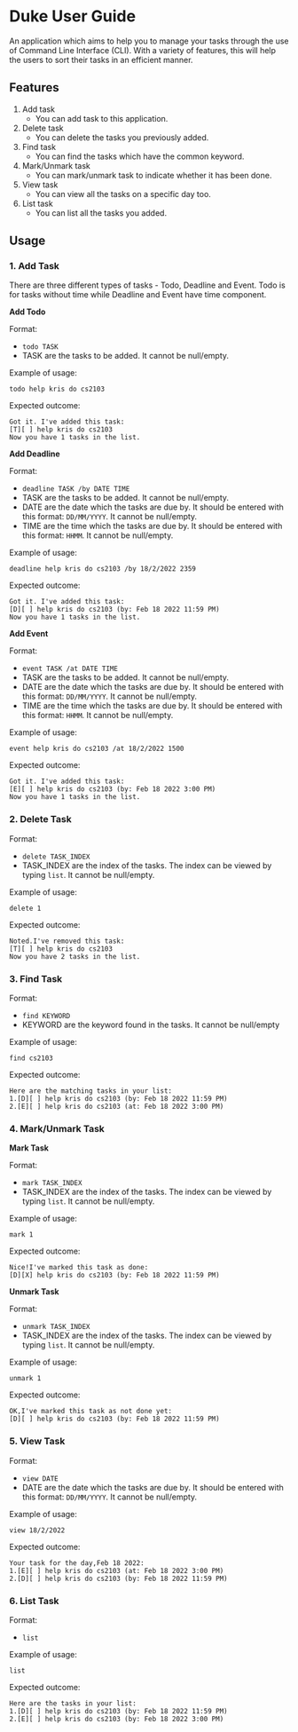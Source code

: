 # Duke User Guide

An application which aims to help you to manage your tasks through the use of Command Line Interface (CLI). 
With a variety of features, this will help the users to sort their tasks in an efficient manner.

## Features 

1. Add task
   - You can add task to this application.
2. Delete task
   - You can delete the tasks you previously added.
3. Find task
   - You can find the tasks which have the common keyword.
4. Mark/Unmark task
   - You can mark/unmark task to indicate whether it has been done.
5. View task
   - You can view all the tasks on a specific day too.
6. List task
   - You can list all the tasks you added.

## Usage

### 1. Add Task
There are three different types of tasks - Todo, Deadline and Event.
Todo is for tasks without time while Deadline and Event have time component.

**Add Todo**

Format:

- `todo TASK`
- TASK are the tasks to be added. It cannot be null/empty.

Example of usage: 

`todo help kris do cs2103`

Expected outcome:

```
Got it. I've added this task:
[T][ ] help kris do cs2103
Now you have 1 tasks in the list.
```
**Add Deadline**

Format:

- `deadline TASK /by DATE TIME`
- TASK are the tasks to be added. It cannot be null/empty.
- DATE are the date which the tasks are due by. It should be entered with this format: `DD/MM/YYYY`. It cannot be null/empty.
- TIME are the time which the tasks are due by. It should be entered with this format: `HHMM`. It cannot be null/empty.

Example of usage: 

`deadline help kris do cs2103 /by 18/2/2022 2359`

Expected outcome:

```
Got it. I've added this task:
[D][ ] help kris do cs2103 (by: Feb 18 2022 11:59 PM)
Now you have 1 tasks in the list.
```

**Add Event**

Format:

- `event TASK /at DATE TIME`
- TASK are the tasks to be added. It cannot be null/empty.
- DATE are the date which the tasks are due by. It should be entered with this format: `DD/MM/YYYY`. It cannot be null/empty.
- TIME are the time which the tasks are due by. It should be entered with this format: `HHMM`. It cannot be null/empty.

Example of usage: 

`event help kris do cs2103 /at 18/2/2022 1500`

Expected outcome:

```
Got it. I've added this task:
[E][ ] help kris do cs2103 (by: Feb 18 2022 3:00 PM)
Now you have 1 tasks in the list.
```

### 2. Delete Task

Format:

- `delete TASK_INDEX`
- TASK_INDEX are the index of the tasks. The index can be viewed by typing `list`. It cannot be null/empty.

Example of usage: 

`delete 1`

Expected outcome:

```
Noted.I've removed this task:
[T][ ] help kris do cs2103
Now you have 2 tasks in the list.
```

### 3. Find Task

Format:

- `find KEYWORD`
- KEYWORD are the keyword found in the tasks. It cannot be null/empty

Example of usage: 

`find cs2103`

Expected outcome:

```
Here are the matching tasks in your list:
1.[D][ ] help kris do cs2103 (by: Feb 18 2022 11:59 PM)
2.[E][ ] help kris do cs2103 (at: Feb 18 2022 3:00 PM)
```

### 4. Mark/Unmark Task

**Mark Task**

Format:

- `mark TASK_INDEX`
- TASK_INDEX are the index of the tasks. The index can be viewed by typing `list`. It cannot be null/empty.

Example of usage: 

`mark 1`

Expected outcome:

```
Nice!I've marked this task as done:
[D][X] help kris do cs2103 (by: Feb 18 2022 11:59 PM)
```

**Unmark Task**

Format:

- `unmark TASK_INDEX`
- TASK_INDEX are the index of the tasks. The index can be viewed by typing `list`. It cannot be null/empty.

Example of usage: 

`unmark 1`

Expected outcome:

```
OK,I've marked this task as not done yet:
[D][ ] help kris do cs2103 (by: Feb 18 2022 11:59 PM)
```
### 5. View Task

Format:

- `view DATE`
- DATE are the date which the tasks are due by. It should be entered with this format: `DD/MM/YYYY`. It cannot be null/empty.

Example of usage: 

`view 18/2/2022`

Expected outcome:

```
Your task for the day,Feb 18 2022:
1.[E][ ] help kris do cs2103 (at: Feb 18 2022 3:00 PM)
2.[D][ ] help kris do cs2103 (by: Feb 18 2022 11:59 PM)
```
### 6. List Task

Format:

- `list`

Example of usage: 

`list`

Expected outcome:

```
Here are the tasks in your list:
1.[D][ ] help kris do cs2103 (by: Feb 18 2022 11:59 PM)
2.[E][ ] help kris do cs2103 (by: Feb 18 2022 3:00 PM)
```

